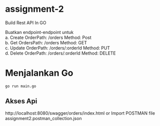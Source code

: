 # assignment-2
Build Rest API In GO

Buatkan endpoint-endpoint untuk </br>
a. Create OrderPath: /orders Method: Post  </br>
b. Get OrdersPath: /orders Method: GET  </br>
c. Update OrderPath: /orders/:orderId Method: PUT </br>
d. Delete OrderPath: /orders/:orderId Method: DELETE </br>


# Menjalankan Go
```Menjalankan  go
go run main.go
```

## Akses Api
http://localhost:8080/swagger/orders/index.html
or
Import POSTMAN file assignment2.postman_collection.json
